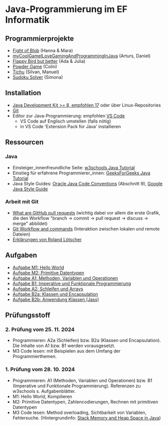 # Java-Programmierung im EF Informatik

## Programmierprojekte
 - [Fight of Blob](https://github.com/Alex-t-G/Game-Hanna-and-Mara) (Hanna & Mara)
 - [myCoolGameILoveGamingAndProgrammingInJava](https://github.com/piparel/myCoolGameILoveGamingAndProgrammingInJava) (Arturs, Daniel)
 - [Flappy Bird but better](https://github.com/randomnamepls123/Flappy-Bird-but-better) (Ada & Julia)
 - [Powder Game](https://github.com/Intro-specter/powderGame) (Colin)
 - [Tichu](https://github.com/silvasch/tichu) (Silvan, Manuel)
 - [Sudoku Solver](https://github.com/simona789/M4-Sudoku-Solver) (Simona)

## Installation

- [Java Development Kit >= 8, empfohlen 17](https://learn.microsoft.com/en-us/java/openjdk/download#openjdk-17) oder über Linux-Repositories
- [Git](https://git-scm.com/book/en/v2/Getting-Started-Installing-Git)
- Editor zur Java-Programmierung: empfohlen [VS Code](https://code.visualstudio.com/)
  - VS Code auf Englisch umstellen (falls nötig)
  - in VS Code 'Extension Pack for Java' installieren

## Ressourcen

### Java

- Einsteiger_innenfreundliche Seite: [w3schools Java Tutorial](https://www.w3schools.com/java/default.asp)
- Einstieg für erfahrene Programmierer_innen: [GeeksForGeeks Java Tutorial](https://www.geeksforgeeks.org/java/)
- Java Style Guides: [Oracle Java Code Conventions](https://www.oracle.com/technetwork/java/codeconventions-150003.pdf) (Abschnitt 9), [Google Java Style Guide](https://google.github.io/styleguide/javaguide.html)

### Arbeit mit Git

- [What are GitHub pull requests](https://axolo.co/blog/p/part-1-what-are-github-pull-requests) (wichtig dabei vor allem die erste Grafik, die den Workflow "branch -> commit -> pull request -> discuss -> merge" abbildet)
- [Git Workflow and commands](https://www.cidevops.com/2018/01/git-workflow-and-commands.html) (Interaktion zwischen lokalen und remote Dateien)
- [Erklärungen von Roland Lötscher](GIT.md)

## Aufgaben

- [Aufgabe M1: Hello World](https://classroom.github.com/a/pxOW8F8w)
- [Aufgabe M2: Primitive Datentypen](/M2%20Zahlen/)
- [Aufgabe A1: Methoden, Variablen und Operationen](https://classroom.github.com/a/oUJYNGjb)
- [Aufgabe B1: Imperative und Funktionale Programmierung](https://classroom.github.com/a/esVvwjfu)
- [Aufgabe A2: Schleifen und Arrays](https://classroom.github.com/a/1xvEm9nL)
- [Aufgabe B2a: Klassen und Encapsulation](https://classroom.github.com/a/PoWcKcf0)
- [Aufgabe B2b: Anwendung Klassen (Jass)](https://classroom.github.com/a/S3HwFATH)

## Prüfungsstoff

### 2. Prüfung vom 25. 11. 2024

- Programmieren: A2a (Schleifen) bzw. B2a (Klassen und Encapsulation). Die Inhalte von A1 bzw. B1 werden vorausgesetzt.
- M3 Code lesen: mit Beispielen aus dem Umfang der Programmierthemen.

### 1. Prüfung vom 28. 10. 2024

- Programmieren: A1 (Methoden, Variablen und Operationen) bzw. B1 (Imperative und Funktionale Programmierung). Referenzen zu w3schools s. Aufgabenblätter.
- M1: Hello World, Kompilieren
- M2: Primitive Datentypen, Zahlencodierungen, Rechnen mit primitiven Datentypen
- M3 Code lesen: Method overloading, Sichtbarkeit von Variablen, Fehlersuche. (Hintergrundinfo: [Stack Memory and Heap Space in Java](https://www.baeldung.com/java-stack-heap))
